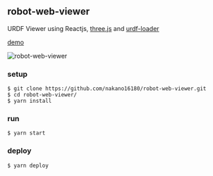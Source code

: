 ## robot-web-viewer
URDF Viewer using Reactjs, [three.js](https://threejs.org/) and [urdf-loader](https://github.com/gkjohnson/urdf-loaders)

[demo](https://nakano16180.github.io/robot-web-viewer/?filepath=https://raw.githubusercontent.com/nakano16180/robot-web-viewer/master/public/urdf/open_manipulator.URDF)

![robot-web-viewer](https://user-images.githubusercontent.com/36945685/94776772-4be77000-03fd-11eb-97f4-46daf156aaab.gif)

### setup

```
$ git clone https://github.com/nakano16180/robot-web-viewer.git
$ cd robot-web-viewer/
$ yarn install
```

### run

```
$ yarn start
```

### deploy

```
$ yarn deploy
```
